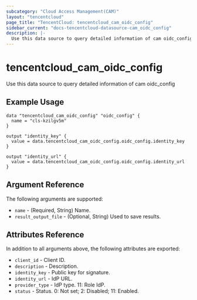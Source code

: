 ```yaml
---
subcategory: "Cloud Access Management(CAM)"
layout: "tencentcloud"
page_title: "TencentCloud: tencentcloud_cam_oidc_config"
sidebar_current: "docs-tencentcloud-datasource-cam_oidc_config"
description: |-
  Use this data source to query detailed information of cam oidc_config
---
```


# tencentcloud_cam_oidc_config

Use this data source to query detailed information of cam oidc_config

## Example Usage

```hcl
data "tencentcloud_cam_oidc_config" "oidc_config" {
  name = "cls-kzilgv5m"
}

output "identity_key" {
  value = data.tencentcloud_cam_oidc_config.oidc_config.identity_key
}

output "identity_url" {
  value = data.tencentcloud_cam_oidc_config.oidc_config.identity_url
}
```

## Argument Reference

The following arguments are supported:

* `name` - (Required, String) Name.
* `result_output_file` - (Optional, String) Used to save results.

## Attributes Reference

In addition to all arguments above, the following attributes are exported:

* `client_id` - Client ID.
* `description` - Description.
* `identity_key` - Public key for signature.
* `identity_url` - IdP URL.
* `provider_type` - IdP type. 11: Role IdP.
* `status` - Status. 0: Not set; 2: Disabled; 11: Enabled.



